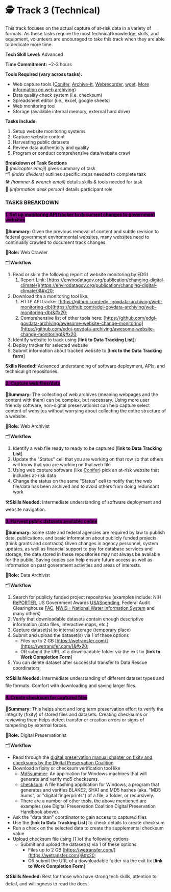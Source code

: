 # 🕵️ Track 3 (Technical)


This track focuses on the actual capture of at-risk data in a variety of formats. As these tasks require the most technical knowledge, skills, and equipment, volunteers are encouraged to take this track when they are able to dedicate more time.

**Tech Skill Level:** Advanced

**Time Commitment:** \~2-3 hours

**Tools Required (vary across tasks):**

* Web capture tools ([Conifer](https://guide.conifer.rhizome.org/), [Archive-It](https://archive-it.org/), [Webrecorder](https://webrecorder.io/), [wget](https://www.gnu.org/software/wget/). [More information on web archiving](https://bits.ashleyblewer.com/blog/2017/09/20/how-do-web-archiving-frameworks-work/))
* Data quality check system (i.e. checksum)
* Spreadsheet editor (i.e., excel, google sheets)
* Web monitoring tool
* Storage (available internal memory, external hard drive)

**Tasks Include:**

1. Setup website monitoring systems
2. Capture website content
3. Harvesting public datasets
4. Review data authenticity and quality
5. Program or conduct comprehensive data/website crawl&#x20;

**Breakdown of Task Sections**\
🚁 _(helicopter emoji)_ gives summary of task\
🗂️ _(index dividers)_ outlines specific steps needed to complete task\
🛠️ _(hammer & wrench emoji)_ details skills & tools needed for task\
💁 _(information desk person)_ details participant role

### TASKS BREAKDOWN

#### <mark style="background-color:purple;">1. Set up monitoring API tracker to document changes to government websites</mark>

🚁**Summary:** Given the previous removal of content and subtle revision to federal government environmental websites, many websites need to continually crawled to document track changes.

💁**Role:** Web Crawler

🗂️**Workflow**

1. Read or skim the following report of website monitoring by EDGI
   1. Report Link: [https://envirodatagov.org/publication/changing-digital-climate/](https://envirodatagov.org/publication/changing-digital-climate/)&#x20;
2. Download the a monitoring tool like:
   1. HTTP API tracker [https://github.com/edgi-govdata-archiving/web-monitoring-db](https://github.com/edgi-govdata-archiving/web-monitoring-db)&#x20;
   2. Comprehensive list of other tools here: [https://github.com/edgi-govdata-archiving/awesome-website-change-monitoring](https://github.com/edgi-govdata-archiving/awesome-website-change-monitoring)&#x20;
3. Identify website to track using [**link to Data Tracking List**])&#x20;
4. Deploy tracker for selected website&#x20;
5. Submit information about tracked website to [**link to the Data Tracking form**]

**Skills Needed:** Advanced understanding of software deployment, APIs, and technical git repositories.&#x20;

#### <mark style="background-color:purple;">2. Capture web files/data</mark>

🚁**Summary:** The collecting of web archives (meaning webpages and the content with them) can be complex, but necessary. Using more user friendly software, non-digital preservationist can help capture select content of websites without worrying about collecting the entire structure of a website.

💁**Role:** Web Archivist

🗂️**Workflow**

1. Identify a web file ready to   ready to be captured [**link to Data Tracking List**]
2. Update the "Status" cell that you are working on that row so that others will know that you are working on that web file
3. Using web capture software (like [Conifer](https://guide.conifer.rhizome.org/)) pick an at-risk website that includes at-risk data
4. Change the status on the same "Status" cell to notify that the web file/data has been archived and to avoid others from doing redundant work

🛠️**Skills Needed:** Intermediate understanding of software deployment and website navigation.&#x20;

#### <mark style="background-color:purple;">3. Harvest public datasets available online</mark>

🚁**Summary:** Some state and federal agencies are required by law to publish data, publications, and basic information about publicly funded projects (think grants and contracts) Given changes in agency personnel, system updates, as well as financial support to pay for database services and storage, the data stored in these repositories may not always be available for the public. Saving copies can help ensure future access as well as information on past government activities and areas of interests.

💁**Role:** Data Archivist

🗂️**Workflow**

1. Search for publicly funded project repositories (examples include: NIH [RePORTER](https://reporter.nih.gov/), US Government Awards [USASpending](https://www.usaspending.gov/search), Federal Audit Clearinghouse [FAC](https://app.fac.gov/dissemination/search/), [NWIS - National Water Information System](https://waterdata.usgs.gov/nwis?) and many others)
2. Verify that downloadable datasets contain enough descriptive information (data files, interactive maps, etc.)&#x20;
3. Capture dataset(s) to internal storage (temporary place)
4. Submit and upload the dataset(s) via 1 of these options
   * Files up to 2 GB [https://wetransfer.com/](https://wetransfer.com/)&#x20;
   * OR submit the URL of a downloadable folder via the exit tix [**link to Work Completion Form**]&#x20;
5. You can delete dataset after successful transfer to Data Rescue coordinators

🛠️**Skills Needed:** Intermediate understanding of different dataset types and file formats. Comfort with downloading and saving larger files.

#### <mark style="background-color:purple;">4. Create checksum for captured files</mark>

🚁**Summary:** This helps short and long term preservation effort to verify the integrity (fixity) of stored files and datasets. Creating checksums or reviewing them helps detect transfer or creation errors or signs of tampering by external forces.

💁**Role:** Digital Preservationist

🗂️**Workflow**

* Read through the [digital preservation manual chapter on fixity and checksums by the Digital Preservation Coalition](https://www.dpconline.org/handbook/technical-solutions-and-tools/fixity-and-checksums)&#x20;
* Download a fixity or checksum verification tool like
  * [Md5summer](https://md5summer.org/): An application for Windows machines that will generate and verify md5 checksums.
  * [checksum](https://corz.org/windows/software/checksum/): A file hashing application for Windows, a program that generates and verifies BLAKE2, SHA1 and MD5 hashes (aka. "MD5 Sums", or "digital fingerprints") of a file, a folder, or recursively.
  * There are a number of other tools, the above mentioned are examples (see Digital Preservation Coalition Digital Preservation Handbook above).
* Ask the "data titan" coordinator to gain access to captured files
* Use the [**link to Data Tracking List**] to check details to create checksum&#x20;
* Run a check on the selected data to create the supplemental checksum value
* Upload checksum file using (1 )of the following options
    * Submit and upload the dataset(s) via 1 of these options
      * Files up to 2 GB [https://wetransfer.com/](https://wetransfer.com/)&#x20;
      * OR submit the URL of a downloadable folder via the exit tix [**link to Work Completion Form**]&#x20;

🛠️**Skills Needed:** Best for those who have strong tech skills, attention to detail, and willingness to read the docs.
